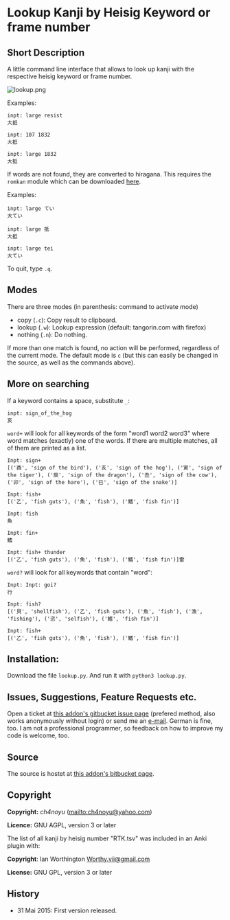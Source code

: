 # Lookup Kanji by Heisig Keyword or frame number

## Short Description
A little command line interface that allows to look up kanji with the respective heisig keyword or frame number.

![lookup.png](lookup.png "lookup.png")

Examples:
    
    inpt: large resist
    大抵
    
    inpt: 107 1832
    大抵
    
    inpt: large 1832
    大抵
   
If words are not found, they are converted to hiragana. This requires the ```romkan``` module which can be downloaded
[here](https://pypi.python.org/pypi/romkan).

Examples:
    
    inpt: large てい
    大てい
    
    inpt: large 抵
    大抵
    
    inpt: large tei
    大てい

To quit, type ```.q```.

## Modes 

There are three modes (in parenthesis: command to activate mode)

* copy (```.c```): Copy result to clipboard.
* lookup (```.w```): Lookup expression (default: tangorin.com with firefox)
* nothing (```.n```): Do nothing.

If more than one match is found, no action will be performed, regardless of the current mode.
The default mode is ```c``` (but this can easily be changed in the source, as well as the commands above).
    
## More on searching

If a keyword contains a space, substitute ```_```:

    inpt: sign_of_the_hog
    亥

```word+``` will look for all keywords of the form "word1 word2 word3" where word matches (exactly) one of the words. If
there are multiple matches, all of them are printed as a list. 

    Inpt: sign+
    [('酉', 'sign of the bird'), ('亥', 'sign of the hog'), ('寅', 'sign of the tiger'), ('辰', 'sign of the dragon'), ('丑', 'sign of the cow'), ('卯', 'sign of the hare'), ('巳', 'sign of the snake')]
    
    Inpt: fish+
    [('乙', 'fish guts'), ('魚', 'fish'), ('鰭', 'fish fin')]
    
    Inpt: fish
    魚
    
    Inpt: fin+
    鰭
    
    Inpt: fish+ thunder
    [('乙', 'fish guts'), ('魚', 'fish'), ('鰭', 'fish fin')]雷

```word?``` will look for all keywords that contain "word":

    Inpt: Inpt: goi?
    行
    
    Inpt: fish?
    [('貝', 'shellfish'), ('乙', 'fish guts'), ('魚', 'fish'), ('漁', 'fishing'), ('恣', 'selfish'), ('鰭', 'fish fin')]

    Inpt: fish+
    [('乙', 'fish guts'), ('魚', 'fish'), ('鰭', 'fish fin')]

## Installation:

Download the file ```lookup.py```. And run it with ```python3 lookup.py```.

## Issues, Suggestions, Feature Requests etc.
Open a ticket at [this addon's gitbucket issue page](https://bitbucket.org/ch4noyu/anki-addon-reset-all-fields/issues) (prefered method, also works anonymously without login) or send me an [e-mail](mailto:ch4noyu@yahoo.com). German is fine, too. I am not a professional programmer, so feedback on how to improve my code is welcome, too.

## Source
The source is hostet at [this addon's bitbucket page](https://bitbucket.org/ch4noyu/anki-addon-reset-all-fields/).

## Copyright
**Copyright:** *ch4noyu* (<mailto:ch4noyu@yahoo.com>)

**Licence:** GNU AGPL, version 3 or later

The list of all kanji by heisig number "RTK.tsv" was included in an Anki plugin with:

**Copyright**: Ian Worthington <Worthy.vii@gmail.com>

**License:** GNU GPL, version 3 or later

## History

* 31 Mai 2015: First version released.